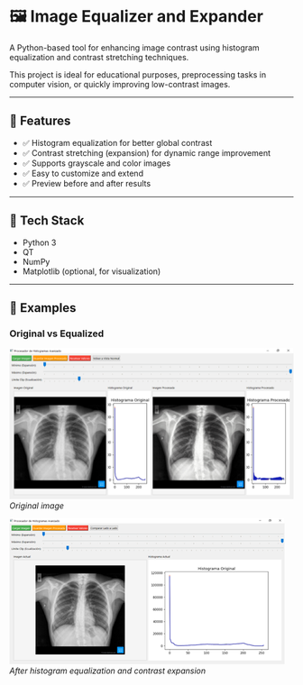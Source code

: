 # 🖼️ Image Equalizer and Expander

A Python-based tool for enhancing image contrast using histogram equalization and contrast stretching techniques.

This project is ideal for educational purposes, preprocessing tasks in computer vision, or quickly improving low-contrast images.

---

## 🚀 Features

- ✅ Histogram equalization for better global contrast
- ✅ Contrast stretching (expansion) for dynamic range improvement
- ✅ Supports grayscale and color images
- ✅ Easy to customize and extend
- ✅ Preview before and after results

---

## 🧰 Tech Stack

- Python 3
- QT
- NumPy
- Matplotlib (optional, for visualization)

---

## 📸 Examples

### Original vs Equalized

![Original](src/Assets/Example.png)
*Original image*

![Enhanced](src/Assets/Example2.png)
*After histogram equalization and contrast expansion*
